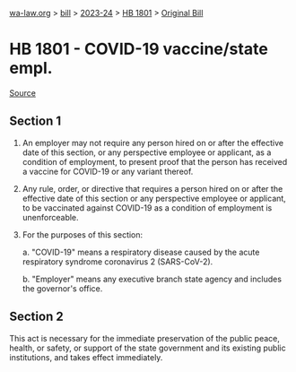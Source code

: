 [wa-law.org](/) > [bill](/bill/) > [2023-24](/bill/2023-24/) > [HB 1801](/bill/2023-24/hb/1801/) > [Original Bill](/bill/2023-24/hb/1801/1/)

# HB 1801 - COVID-19 vaccine/state empl.

[Source](http://lawfilesext.leg.wa.gov/biennium/2023-24/Pdf/Bills/House%20Bills/1801.pdf)

## Section 1
1. An employer may not require any person hired on or after the effective date of this section, or any perspective employee or applicant, as a condition of employment, to present proof that the person has received a vaccine for COVID-19 or any variant thereof.

2. Any rule, order, or directive that requires a person hired on or after the effective date of this section or any perspective employee or applicant, to be vaccinated against COVID-19 as a condition of employment is unenforceable.

3. For the purposes of this section:

    a. "COVID-19" means a respiratory disease caused by the acute respiratory syndrome coronavirus 2 (SARS-CoV-2).

    b. "Employer" means any executive branch state agency and includes the governor's office.

## Section 2
This act is necessary for the immediate preservation of the public peace, health, or safety, or support of the state government and its existing public institutions, and takes effect immediately.
